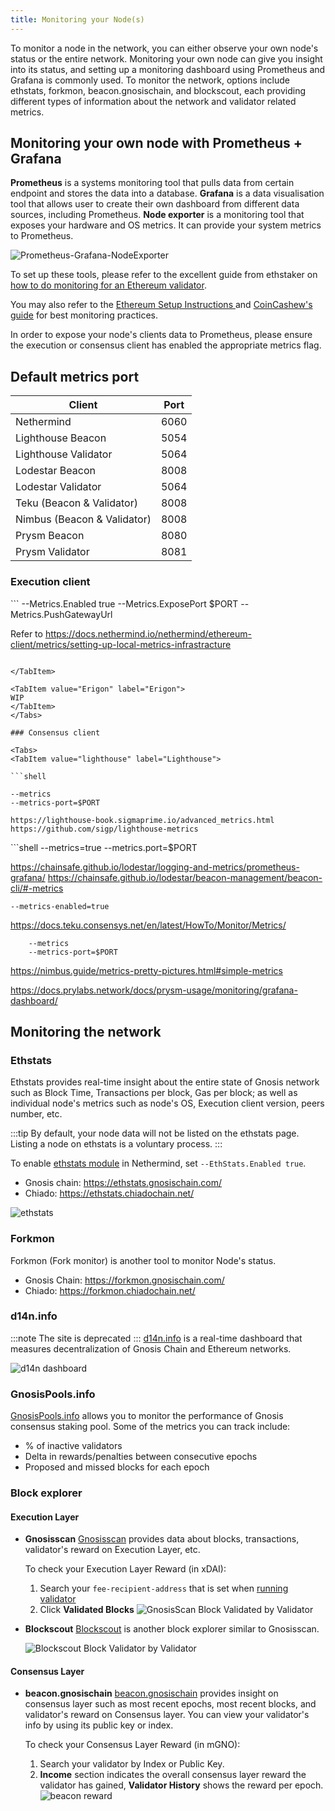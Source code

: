 ```yaml
---
title: Monitoring your Node(s)
---
```


To monitor a node in the network, you can either observe your own node's status or the entire network.
Monitoring your own node can give you insight into its status, and setting up a monitoring dashboard using Prometheus and Grafana is commonly used.
To monitor the network, options include ethstats, forkmon, beacon.gnosischain, and blockscout, each providing different types of information about the network and validator related metrics.

## Monitoring your own node with Prometheus + Grafana

**Prometheus** is a systems monitoring tool that pulls data from certain endpoint and stores the data into a database.
**Grafana** is a data visualisation tool that allows user to create their own dashboard from different data sources, including Prometheus.
**Node exporter** is a monitoring tool that exposes your hardware and OS metrics. It can provide your system metrics to Prometheus.

![Prometheus-Grafana-NodeExporter](../../../static/img/node/prometheus-grafana.png)

To set up these tools, please refer to the excellent guide from ethstaker on [how to do monitoring for an Ethereum validator](https://github.com/eth-educators/ethstaker-guides/blob/main/monitoring.md).

You may also refer to the [Ethereum Setup Instructions ](https://launchpad.ethereum.org/en/)and [CoinCashew's guide](https://www.coincashew.com/coins/overview-eth/guide-or-how-to-setup-a-validator-on-eth2-mainnet/part-i-installation/monitoring-your-validator-with-grafana-and-prometheus) for best monitoring practices.

In order to expose your node's clients data to Prometheus, please ensure the execution or consensus client has enabled the appropriate metrics flag.

## Default metrics port

| Client                      | Port |
| --------------------------- | ---- |
| Nethermind                  | 6060 |
| Lighthouse Beacon           | 5054 |
| Lighthouse Validator        | 5064 |
| Lodestar Beacon             | 8008 |
| Lodestar Validator          | 5064 |
| Teku (Beacon & Validator)   | 8008 |
| Nimbus (Beacon & Validator) | 8008 |
| Prysm Beacon                | 8080 |
| Prysm Validator             | 8081 |

### Execution client

<Tabs>
<TabItem value="Nethermind" label="Nethermind">
 ```
--Metrics.Enabled true
--Metrics.ExposePort $PORT
--Metrics.PushGatewayUrl

Refer to https://docs.nethermind.io/nethermind/ethereum-client/metrics/setting-up-local-metrics-infrastracture
```
   
</TabItem>

<TabItem value="Erigon" label="Erigon">
WIP
</TabItem>
</Tabs>

### Consensus client

<Tabs>
<TabItem value="lighthouse" label="Lighthouse">

```shell

--metrics
--metrics-port=$PORT

https://lighthouse-book.sigmaprime.io/advanced_metrics.html
https://github.com/sigp/lighthouse-metrics
```

  
</TabItem>
<TabItem value="Lodestar" label="Lodestar">
```shell
--metrics=true
--metrics.port=$PORT

https://chainsafe.github.io/lodestar/logging-and-metrics/prometheus-grafana/
https://chainsafe.github.io/lodestar/beacon-management/beacon-cli/#-metrics
</TabItem>
<TabItem value="Teku" label="Teku">
```
--metrics-enabled=true
```
https://docs.teku.consensys.net/en/latest/HowTo/Monitor/Metrics/

</TabItem>
<TabItem value="Nimbus" label="Nimbus">

```shell
    --metrics
    --metrics-port=$PORT
```

https://nimbus.guide/metrics-pretty-pictures.html#simple-metrics

</TabItem>
<TabItem value="Prysm" label="Prysm">

https://docs.prylabs.network/docs/prysm-usage/monitoring/grafana-dashboard/
</TabItem>

</Tabs>

## Monitoring the network

### Ethstats

Ethstats provides real-time insight about the entire state of Gnosis network such as Block Time, Transactions per block, Gas per block; as well as individual node's metrics such as node's OS, Execution client version, peers number, etc.

:::tip
By default, your node data will not be listed on the ethstats page.
Listing a node on ethstats is a voluntary process.
:::

To enable [ethstats module](https://docs.nethermind.io/nethermind/ethereum-client/configuration/ethstats) in Nethermind, set `--EthStats.Enabled true`.

- Gnosis chain: https://ethstats.gnosischain.com/
- Chiado: https://ethstats.chiadochain.net/

![ethstats](../../../static/img/node/monitor-node/ethstats.png)

### Forkmon

Forkmon (Fork monitor) is another tool to monitor Node's status.

- Gnosis Chain: https://forkmon.gnosischain.com/
- Chiado: https://forkmon.chiadochain.net/

### d14n.info

:::note
The site is deprecated
:::
[d14n.info](https://d14n.info/) is a real-time dashboard that measures decentralization of Gnosis Chain and Ethereum networks.

![d14n dashboard](../../../static/img/node/monitor-node/d14n.png)

### GnosisPools.info

[GnosisPools.info](https://gnosispools.info/d/Pz05j7dVk/gnosispools-public?orgId=1&refresh=5m&from=now-24h&to=now) allows you to monitor the performance of Gnosis consensus staking pool. Some of the metrics you can track include:

- % of inactive validators
- Delta in rewards/penalties between consecutive epochs
- Proposed and missed blocks for each epoch

### Block explorer

#### Execution Layer

- **Gnosisscan**
  [Gnosisscan](https://gnosisscan.io/) provides data about blocks, transactions, validator's reward on Execution Layer, etc.

  To check your Execution Layer Reward (in xDAI):

  1. Search your `fee-recipient-address` that is set when [running validator](../manual/README.md#step-4-run-a-validator)
  2. Click **Validated Blocks**
     ![GnosisScan Block Validated by Validator](../../../static/img/node/monitor-node/gnosisscan-validated-block.png)

- **Blockscout**
  [Blockscout](https://blockscout.com/xdai/mainnet) is another block explorer similar to Gnosisscan.

  ![Blockscout Block Validator by Validator](../../../static/img/node/monitor-node/blockscout-validated-block.png)

#### Consensus Layer

- **beacon.gnosischain**
  [beacon.gnosischain](https://gnosischa.in//) provides insight on consensus layer such as most recent epochs, most recent blocks, and validator's reward on Consensus layer. You can view your validator's info by using its public key or index.

  To check your Consensus Layer Reward (in mGNO):

  1. Search your validator by Index or Public Key.
  2. **Income** section indicates the overall consensus layer reward the validator has gained, **Validator History** shows the reward per epoch.
     ![beacon reward](../../../static/img/node/monitor-node/beacon-gnosischain-validator-reward.png)
